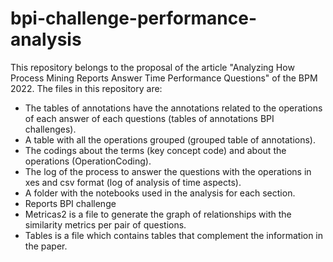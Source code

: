 # bpi-challenge-performance-analysis
This repository belongs to the proposal of the article "Analyzing How Process Mining Reports Answer
Time Performance Questions" of the BPM 2022. The files in this repository are:

- The tables of annotations have the annotations related to the operations of each answer of each questions (tables of annotations BPI challenges).
- A table with all the operations grouped (grouped table of annotations).
- The codings about the terms (key concept code) and about the operations (OperationCoding).
- The log of the process to answer the questions with the operations in xes and csv format (log of analysis of time aspects).
- A folder with the notebooks used in the analysis for each section.
- Reports BPI challenge
- Metricas2 is a file to generate the graph of relationships with the similarity metrics per pair of questions.
- Tables is a file which contains tables that complement the information in the paper.
 
